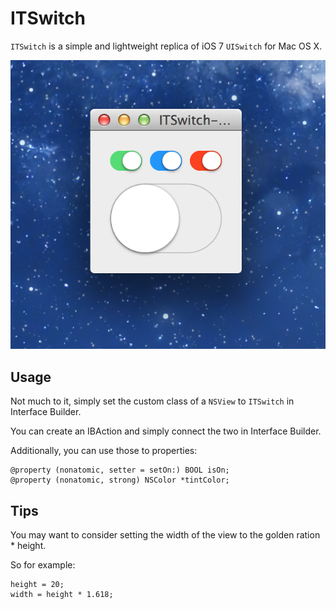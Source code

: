 ITSwitch
========

`ITSwitch` is a simple and lightweight replica of iOS 7 `UISwitch` for Mac OS X.

![](./demo.png)

Usage
-----

Not much to it, simply set the custom class of a `NSView` to `ITSwitch` in Interface Builder.

You can create an IBAction and simply connect the two in Interface Builder.

Additionally, you can use those to properties:

```objc
@property (nonatomic, setter = setOn:) BOOL isOn;
@property (nonatomic, strong) NSColor *tintColor;
```

Tips
----

You may want to consider setting the width of the view to the golden ration * height. 

So for example:

```objc
height = 20;
width = height * 1.618;
```
